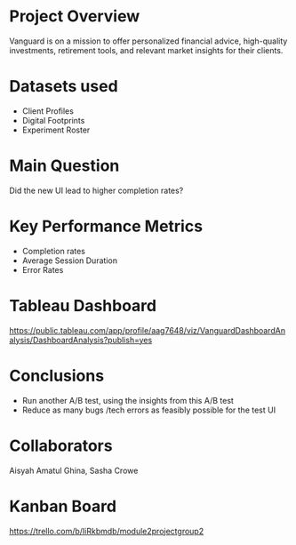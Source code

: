 # Project Overview
Vanguard is on a mission to offer personalized financial advice, high-quality investments, retirement tools, and relevant market insights for their clients.

# Datasets used
- Client Profiles
- Digital Footprints
- Experiment Roster

# Main Question
Did the new UI lead to higher completion rates?

# Key Performance Metrics
- Completion rates
- Average Session Duration
- Error Rates

# Tableau Dashboard
https://public.tableau.com/app/profile/aag7648/viz/VanguardDashboardAnalysis/DashboardAnalysis?publish=yes

# Conclusions
- Run another A/B test, using the insights from this A/B test
- Reduce as many bugs /tech errors as feasibly possible for the test UI

# Collaborators
Aisyah Amatul Ghina, Sasha Crowe

# Kanban Board
https://trello.com/b/IiRkbmdb/module2projectgroup2
